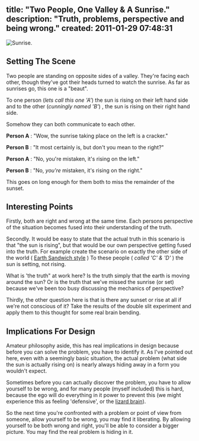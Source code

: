 title: "Two People, One Valley & A Sunrise."
description: "Truth, problems, perspective and being wrong."
created: 2011-01-29 07:48:31
---

![Sunrise.](http://media.jamiecurle.com/uploads/2011/01/29/blogimage/Sunrise.850x600.jpg)

## Setting The Scene

Two people are standing on opposite sides of a valley. They're facing each other, though they've got their heads turned to watch the sunrise.  As far as sunrises go, this one is a "beaut".

To one person (_lets call this one 'A'_) the sun is rising on their left hand side and to the other (_cunningly named 'B'_) , the sun is rising on their right hand side.

Somehow they can both communicate to each other. 

__Person A__ : "Wow, the sunrise taking place on the left is a cracker."

__Person B__ : "It most certainly is, but don't you mean to the right?"

__Person A__ : "No, you're mistaken, it's rising on the left."

__Person B__ : "No, _you're_ mistaken, it's rising on the right."

This goes on long enough for them both to miss the remainder of the sunset. 

## Interesting Points

Firstly,  both are right and wrong at the same time. Each persons perspective of the situation becomes fused into their understanding of the truth.

Secondly. It would be easy to state that the actual truth in this scenario is that "the sun is rising", but that would be our own perspective getting fused into the truth. For example create the scenario on exactly the other side of the world ( [Earth Sandwich style][1] ) To these people ( _called 'C' & 'D'_ ) the sun is setting, not rising.

What is 'the truth" at work here? Is the truth simply that the earth is moving around the sun?  Or is the truth that we've missed the sunrise (or set) because we've been too busy discussing the mechanics of perspective? 

Thirdly, the other question here is that is there any sunset or rise at all if we're not conscious of it? Take the results of the double slit experiment and apply them to this thought for some real brain bending.

## Implications For Design

Amateur philosophy aside, this has real implications in design because before you can solve the problem, you have to identify it. As I've pointed out here, even with a seemingly basic situation, the actual problem (what side the sun is actually rising on) is nearly always hiding away in a form you wouldn't expect.

Sometimes before you can actually discover the problem, you have to allow yourself to be wrong, and for many people (myself included) this is hard, because the ego will do everything in it power to prevent this (we might experience this as feeling 'defensive', or the [lizard brain][3]).  

So the next time you're confronted with a problem or point of view from someone, allow yourself to be wrong, you may find it liberating. By allowing yourself to be both wrong and right, you'll be able to consider a bigger picture. You may find the real problem is hiding in it.


[1]: http://www.zefrank.com/sandwich/
[2]: http://en.wikipedia.org/wiki/Double-slit_experiment
[3]: http://sethgodin.typepad.com/seths_blog/2010/01/quieting-the-lizard-brain.html


